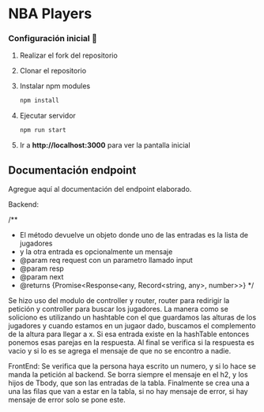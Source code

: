 # NBA Players

### Configuración inicial 🔧

1. Realizar el fork del repositorio

2. Clonar el repositorio

3. Instalar npm modules
   ```bash
   npm install
   ```
4. Ejecutar servidor
   ```bash
   npm run start
   ```
5. Ir a **http://localhost:3000** para ver la pantalla inicial

## Documentación endpoint

Agregue aquí al documentación del endpoint elaborado.

Backend:

/**
* El método devuelve un objeto donde uno de las entradas es la lista de jugadores
* y la otra entrada es opcionalmente un mensaje
* @param req request con un parametro llamado input
* @param resp
* @param next
* @returns {Promise<Response<any, Record<string, any>, number>>}
  */

Se hizo uso del modulo de controller y router, router para redirigir la petición y controller para buscar los jugadores.
La manera como se soliciono es utilizando un hashtable con el que guardamos las alturas de los jugadores y cuando estamos en un jugaor dado, buscamos el complemento de la altura para llegar a x. Si esa entrada existe en la hashTable entonces ponemos esas parejas en la respuesta.
Al final se verifica si la respuesta es vacio y si lo es se agrega el mensaje de que no se encontro a nadie.

FrontEnd:
Se verifica que la persona haya escrito un numero, y si lo hace se manda la petición al backend.
Se borra siempre el mensaje en el h2, y los hijos de Tbody, que son las entradas de la tabla.
Finalmente se crea una a una las filas que van a estar en la tabla, si no hay mensaje de error, si hay mensaje de error solo se pone este.
